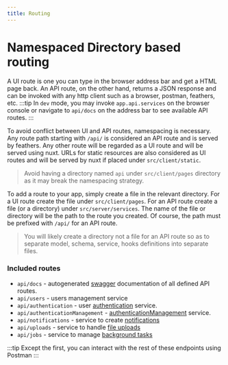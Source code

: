 ```yaml
---
title: Routing
---
```


# Namespaced Directory based routing
A UI route is one you can type in the browser address bar and get a HTML page back. An API route, on the other hand, returns a JSON response and can be invoked with any http client such as a browser, postman, feathers, etc. 
:::tip
In `dev` mode, you may invoke `app.api.services` on the browser console or navigate to `api/docs` on the address bar to see available API routes.
:::

To avoid conflict between UI and API routes, namespacing is necessary. Any route path starting with `/api/` is considered an API route and is served by feathers. Any other route will be regarded as a UI route and will be served using nuxt. URLs for static resources are also considered as UI routes and will be served by nuxt if placed under `src/client/static`.
> Avoid having a directory named `api` under `src/client/pages` directory as it may break the namespacing strategy.

To add a route to your app, simply create a file in the relevant directory. For a UI route create the file under `src/client/pages`. For an API route create a file (or a directory) under `src/server/services`. The name of the file or directory will be the path to the route you created. Of course, the path must be prefixed with `/api/` for an API route.
> You will likely create a directory not a file for an API route so as to separate model, schema, service, hooks definitions into separate files.

### Included routes
- `api/docs` - autogenerated [swagger](/guide/routing) documentation of all defined API routes. 
- `api/users` - users management service
- `api/authentication` - user [authentication](guide/authentication) service.
- `api/authenticationManagement` - [authenticationManagement](guide/authentication) service.
- `api/notifications` - service to create [notifications](guide/notifications)
- `api/uploads` - service to handle [file uploads](guide/tasks)
- `api/jobs` - service to manage [background tasks](guide/tasks)

:::tip
Except the first, you can interact with the rest of these endpoints using Postman
:::